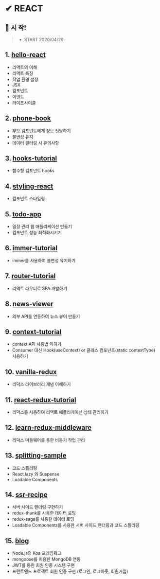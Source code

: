 # ✔ REACT


## 📌 시 작!
> - START 2020/04/29

## 1. [hello-react](https://github.com/saseungmin/react-tutorial/tree/master/hello-react)
- 리액트의 이해
- 리액트 특징
- 작업 환경 설정
- JSX
- 컴포넌트
- 이벤트
- 라이프사이클

## 2. [phone-book](https://github.com/saseungmin/react-tutorial/tree/master/phone-book)
- 부모 컴포넌트에게 정보 전달하기
- 불변성 유지
- 데이터 필터링 시 유의사항

## 3. [hooks-tutorial](https://github.com/saseungmin/react-tutorial/tree/master/hooks-tutorial)
- 함수형 컴포넌트 hooks

## 4. [styling-react](https://github.com/saseungmin/react-tutorial/tree/master/styling-react)
- 컴포넌트 스타일링

## 5. [todo-app](https://github.com/saseungmin/react-tutorial/tree/master/todo-app)
- 일정 관리 웹 애플리케이션 만들기
- 컴포넌트 성능 최적화시키기

## 6. [immer-tutorial](https://github.com/saseungmin/react-tutorial/tree/master/immer-tutorial)
- immer를 사용하여 불변성 유지하기

## 7. [router-tutorial](https://github.com/saseungmin/react-tutorial/tree/master/router-tutorial)
- 리액트 라우터로 SPA 개발하기

## 8. [news-viewer](https://github.com/saseungmin/react-tutorial/tree/master/news-viewer)
- 외부 API를 연동하여 뉴스 뷰어 만들기

## 9. [context-tutorial](https://github.com/saseungmin/react-tutorial/tree/master/context-tutorial)
- context API 사용법 익히기
- Consumer 대신 Hook(useContext) or 클래스 컴포넌트(static contextType) 사용하기

## 10. [vanilla-redux](https://github.com/saseungmin/react-tutorial/tree/master/vanilla-redux)
- 리덕스 라이브러리 개념 이해하기

## 11. [react-redux-tutorial](https://github.com/saseungmin/react-tutorial/tree/master/react-redux-tutorial)
- 리덕스를 사용하여 리액트 애플리케이션 상태 관리하기

## 12. [learn-redux-middleware](https://github.com/saseungmin/react-tutorial/tree/master/learn-redux-middleware)
- 리덕스 미들웨어를 통한 비동기 작업 관리

## 13. [splitting-sample](https://github.com/saseungmin/react-tutorial/tree/master/splitting-sample)
- 코드 스플리팅
- React.lazy 와 Suspense
- Loadable Components

## 14. [ssr-recipe](https://github.com/saseungmin/react-tutorial/tree/master/ssr-recipe)
- 서버 사이드 렌더링 구현하기
- redux-thunk를 사용한 데이터 로딩
- redux-saga를 사용한 데이터 로딩
- Loadable Components를 사용한 서버 사이드 렌더링과 코드 스플리팅

## 15. [blog](https://github.com/saseungmin/react-tutorial/tree/master/blog)
- Node.js의 Koa 프레임워크
- mongoose를 이용한 MongoDB 연동
- JWT를 통한 회원 인증 시스템 구현
- 프런트엔드 프로젝트 회원 인증 구현 (로그인, 로그아웃, 회원가입)